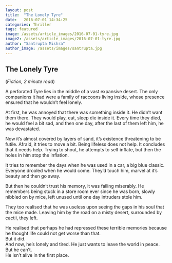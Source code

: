 ```yaml
---
layout: post
title:  "The Lonely Tyre"
date:   2016-07-01 14:34:25
categories: Thriller
tags: featured
image: /assets/article_images/2016-07-01-tyre.jpg
image2: /assets/article_images/2016-07-01-tyre.jpg
author: "Santrupta Mishra"
author_image: /assets/images/santrupta.jpg
---
```

<h2>The Lonely Tyre </h2>
(<i>Fiction, 2 minute read</i>)
<p>A perforated Tyre lies in the middle of a vast expansive desert. The only companions it had were a family of raccoons living inside, whose presence ensured that he wouldn’t feel lonely. </p>

<p>At first, he was annoyed that there was something inside it. He didn’t want them there. They would play, eat, sleep die inside it. Every time they died, he would feel a bit sad, and then one day, after the last of them left him, he was devastated. </p>

<p>Now it’s almost covered by layers of sand, it’s existence threatening to be futile. Afraid, it tries to move a bit. Being lifeless does not help. It concludes that it needs help. Trying to shout, he attempts to self inflate, but then the holes in him stop the inflation. </p>

<p>It tries to remember the days when he was used in a car, a big blue classic. Everyone drooled when he would come. They’d touch him, marvel at it’s beauty and then go away. </p>

<p>But then he couldn’t trust his memory, it was failing miserably. 
He remembers being stuck in a store room ever since he was born, slowly nibbled on by mice, left unused until one day intruders stole him. </p>

<p>They too realised that he was useless upon seeing the gaps in his soul that the mice made. 
Leaving him by the road on a misty desert, surrounded by cactii, they left.</p>

<p>He realised that perhaps he had repressed these terrible memories because he thought life could not get worse than that. <br>
But it did.<br>
And now, he’s lonely and tired. He just wants to leave the world in peace. <br>
But he can’t. <br>
He isn’t alive in the first place.</p>
